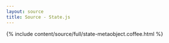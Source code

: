 ```yaml
---
layout: source
title: Source - State.js
---
```


<div>{% include content/source/full/state-metaobject.coffee.html %}</div>